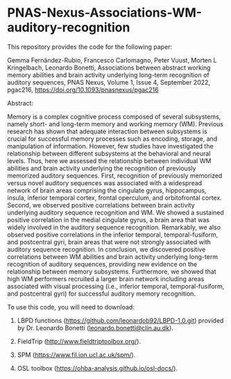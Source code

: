 # PNAS-Nexus-Associations-WM-auditory-recognition

This repository provides the code for the following paper:

Gemma Fernández-Rubio, Francesco Carlomagno, Peter Vuust, Morten L Kringelbach, Leonardo Bonetti, Associations between abstract working memory abilities and brain activity underlying long-term recognition of auditory sequences, PNAS Nexus, Volume 1, Issue 4, September 2022, pgac216, https://doi.org/10.1093/pnasnexus/pgac216

Abstract:

Memory is a complex cognitive process composed of several subsystems, namely short- and long-term memory and working memory (WM). Previous research has shown that adequate interaction between subsystems is crucial for successful memory processes such as encoding, storage, and manipulation of information. However, few studies have investigated the relationship between different subsystems at the behavioral and neural levels. Thus, here we assessed the relationship between individual WM abilities and brain activity underlying the recognition of previously memorized auditory sequences. First, recognition of previously memorized versus novel auditory sequences was associated with a widespread network of brain areas comprising the cingulate gyrus, hippocampus, insula, inferior temporal cortex, frontal operculum, and orbitofrontal cortex. Second, we observed positive correlations between brain activity underlying auditory sequence recognition and WM. We showed a sustained positive correlation in the medial cingulate gyrus, a brain area that was widely involved in the auditory sequence recognition. Remarkably, we also observed positive correlations in the inferior temporal, temporal-fusiform, and postcentral gyri, brain areas that were not strongly associated with auditory sequence recognition. In conclusion, we discovered positive correlations between WM abilities and brain activity underlying long-term recognition of auditory sequences, providing new evidence on the relationship between memory subsystems. Furthermore, we showed that high WM performers recruited a larger brain network including areas associated with visual processing (i.e., inferior temporal, temporal-fusiform, and postcentral gyri) for successful auditory memory recognition.

To use this code, you will need to download:

1) LBPD functions (https://github.com/leonardob92/LBPD-1.0.git) provided by Dr. Leonardo Bonetti (leonardo.bonetti@clin.au.dk).

2) FieldTrip (http://www.fieldtriptoolbox.org/).

3) SPM (https://www.fil.ion.ucl.ac.uk/spm/).

4) OSL toolbox (https://ohba-analysis.github.io/osl-docs/).
